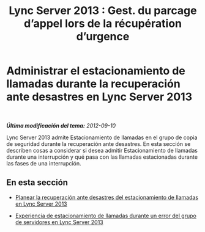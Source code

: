 ﻿---
title: "Lync Server 2013 : Gest. du parcage d’appel lors de la récupération d’urgence"
TOCTitle: Administrar el estacionamiento de llamadas durante la recuperación ante desastres
ms:assetid: 4df96c38-186f-4b0e-b076-bae6236da7db
ms:mtpsurl: https://technet.microsoft.com/es-es/library/JJ688052(v=OCS.15)
ms:contentKeyID: 49889080
ms.date: 01/07/2017
mtps_version: v=OCS.15
ms.translationtype: HT
---

# Administrar el estacionamiento de llamadas durante la recuperación ante desastres en Lync Server 2013

 

_**Última modificación del tema:** 2012-09-10_

Lync Server 2013 admite Estacionamiento de llamadas en el grupo de copia de seguridad durante la recuperación ante desastres. En esta sección se describen cosas a considerar si desea admitir Estacionamiento de llamadas durante una interrupción y qué pasa con las llamadas estacionadas durante las fases de una interrupción.

## En esta sección

  - [Planear la recuperación ante desastres del estacionamiento de llamadas en Lync Server 2013](lync-server-2013-planning-for-call-park-disaster-recovery.md)

  - [Experiencia de estacionamiento de llamadas durante un error del grupo de servidores en Lync Server 2013](lync-server-2013-call-park-experience-during-pool-failure.md)

